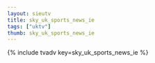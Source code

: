 ```yaml
--- 
layout: sieutv
title: sky_uk_sports_news_ie
tags: ["uktv"]
thumb: sky_uk_sports_news_ie
---
```

{% include tvadv key=sky_uk_sports_news_ie %}
